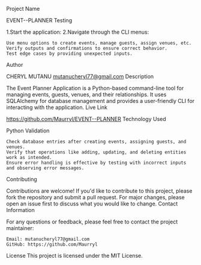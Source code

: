 Project Name

EVENT--PLANNER
Testing

1.Start the application: 2.Navigate through the CLI menus:

    Use menu options to create events, manage guests, assign venues, etc.
    Verify outputs and confirmations to ensure correct behavior.
    Test edge cases by providing unexpected inputs.

Author

CHERYL MUTANU mutanucheryl77@gmail.com
Description

The Event Planner Application is a Python-based command-line tool for managing events, guests, venues, and their relationships. It uses SQLAlchemy for database management and provides a user-friendly CLI for interacting with the application.
Live Link

https://github.com/Maurryl/EVENT--PLANNER
Technology Used

Python
Validation

    Check database entries after creating events, assigning guests, and venues.
    Verify that operations like adding, updating, and deleting entities work as intended.
    Ensure error handling is effective by testing with incorrect inputs and observing error messages.

Contributing

Contributions are welcome! If you'd like to contribute to this project, please fork the repository and submit a pull request. For major changes, please open an issue first to discuss what you would like to change.
Contact Information

For any questions or feedback, please feel free to contact the project maintainer:

    Email: mutanucheryl77@gmail.com
    GitHub: https://github.com/Maurryl

License
This project is licensed under the MIT License.
